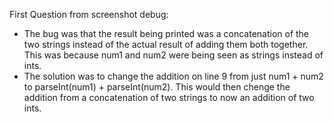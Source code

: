 First Question from screenshot debug:
- The bug was that the result being printed was a concatenation of the two strings instead of the actual result of adding them both together. This was because num1 and num2 were being seen as strings instead of ints. 
- The solution was to change the addition on line 9 from just num1 + num2 to parseInt(num1) + parseInt(num2). This would then chenge the addition from a concatenation of two strings to now an addition of two ints. 